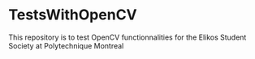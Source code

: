 TestsWithOpenCV
===============

This repository is to test OpenCV functionnalities for the Elikos Student Society at Polytechnique Montreal
